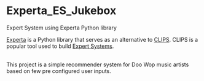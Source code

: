# Experta_ES_Jukebox
Expert System using Experta Python library

<a href="https://pypi.org/project/experta/">Experta</a> is a Python library that serves as an alternative to <a href="https://en.wikipedia.org/wiki/CLIPS">CLIPS</a>. CLIPS is a popular tool used to build <a href="https://en.wikipedia.org/wiki/Expert_system"
     style="cursor:pointer;"
     title='"expert system is a computer system emulating the decision-making ability of a human expert"'>Expert Systems</a>.

<br> This project is a simple recommender system for Doo Wop music artists based on few pre configured user inputs.
